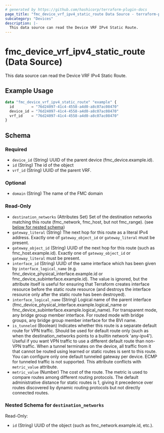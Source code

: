 ```yaml
---
# generated by https://github.com/hashicorp/terraform-plugin-docs
page_title: "fmc_device_vrf_ipv4_static_route Data Source - terraform-provider-fmc"
subcategory: "Devices"
description: |-
  This data source can read the Device VRF IPv4 Static Route.
---
```


# fmc_device_vrf_ipv4_static_route (Data Source)

This data source can read the Device VRF IPv4 Static Route.

## Example Usage

```terraform
data "fmc_device_vrf_ipv4_static_route" "example" {
  id        = "76d24097-41c4-4558-a4d0-a8c07ac08470"
  device_id = "76d24097-41c4-4558-a4d0-a8c07ac08470"
  vrf_id    = "76d24097-41c4-4558-a4d0-a8c07ac08470"
}
```

<!-- schema generated by tfplugindocs -->
## Schema

### Required

- `device_id` (String) UUID of the parent device (fmc_device.example.id).
- `id` (String) The id of the object
- `vrf_id` (String) UUID of the parent VRF.

### Optional

- `domain` (String) The name of the FMC domain

### Read-Only

- `destination_networks` (Attributes Set) Set of the destination networks matching this route (fmc_network, fmc_host, but not fmc_range). (see [below for nested schema](#nestedatt--destination_networks))
- `gateway_literal` (String) The next hop for this route as a literal IPv4 address. Exactly one of `gateway_object_id` or `gateway_literal` must be present.
- `gateway_object_id` (String) UUID of the next hop for this route (such as fmc_host.example.id). Exactly one of `gateway_object_id` or `gateway_literal` must be present.
- `interface_id` (String) UUID of the same interface which has been given by `interface_logical_name` (e.g. fmc_device_physical_interface.example.id or fmc_device_subinterface.example.id). The value is ignored, but the attribute itself is useful for ensuring that Terraform creates interface resource before the static route resource (and destroys the interface resource only after the static route has been destroyed).
- `interface_logical_name` (String) Logical name of the parent interface (fmc_device_physical_interface.example.logical_name or fmc_device_subinterface.example.logical_name). For transparent mode, any bridge group member interface. For routed mode with bridge groups, any bridge group member interface for the BVI name.
- `is_tunneled` (Boolean) Indicates whether this route is a separate default route for VPN traffic. Should be used for default route only (such as when the destination_networks points to a builtin network 'any-ipv4'). Useful if you want VPN traffic to use a different default route than non-VPN traffic. When a tunnel terminates on the device, all traffic from it that cannot be routed using learned or static routes is sent to this route. You can configure only one default tunneled gateway per device. ECMP for tunneled traffic is not supported. This attribute conflicts with `metric_value` attribute.
- `metric_value` (Number) The cost of the route. The metric is used to compare routes among different routing protocols. The default administrative distance for static routes is 1, giving it precedence over routes discovered by dynamic routing protocols but not directly connected routes.

<a id="nestedatt--destination_networks"></a>
### Nested Schema for `destination_networks`

Read-Only:

- `id` (String) UUID of the object (such as fmc_network.example.id, etc.).
